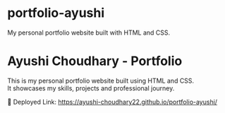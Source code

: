 # portfolio-ayushi
My personal portfolio website built with HTML and CSS.

# Ayushi Choudhary - Portfolio

This is my personal portfolio website built using HTML and CSS.  
It showcases my skills, projects and professional journey.

🔗 Deployed Link: https://ayushi-choudhary22.github.io/portfolio-ayushi/

